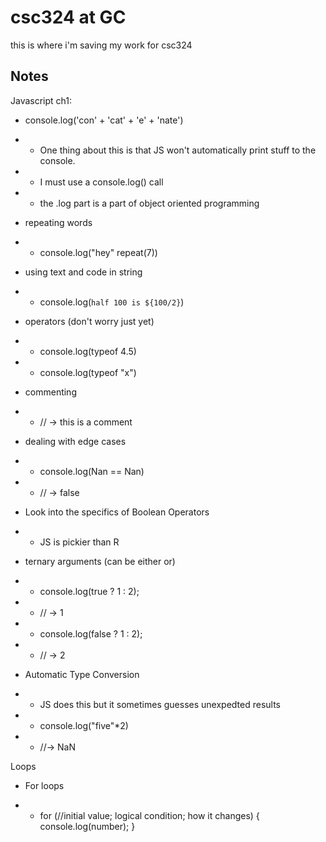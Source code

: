 # csc324 at GC

this is where i'm saving my work for csc324

## Notes

Javascript ch1:

 - console.log('con' + 'cat' + 'e' + 'nate')

 - - One thing about this is that JS won't automatically print stuff to the console.
 - - I must use a console.log() call
 - - the .log part is a part of object oriented programming

 - repeating words
 - - console.log("hey" repeat(7))

 - using text and code in string
 - - console.log(`half 100 is ${100/2}`)

 - operators (don't worry just yet)
 - - console.log(typeof 4.5)
 - - console.log(typeof "x")

 - commenting
 - - // -> this is a comment

 - dealing with edge cases
 - - console.log(Nan == Nan)
 - - // -> false

 - Look into the specifics of Boolean Operators
 - - JS is pickier than R

 - ternary arguments (can be either or)
 - - console.log(true ? 1 : 2);
 - - // -> 1
 - - console.log(false ? 1 : 2);
 - - // -> 2

 - Automatic Type Conversion
 - - JS does this but it sometimes guesses unexpedted results
 - - console.log("five"*2)
 - - //-> NaN

Loops

 - For loops

 - - for (//initial value; logical condition; how it changes) {
  console.log(number);
}

